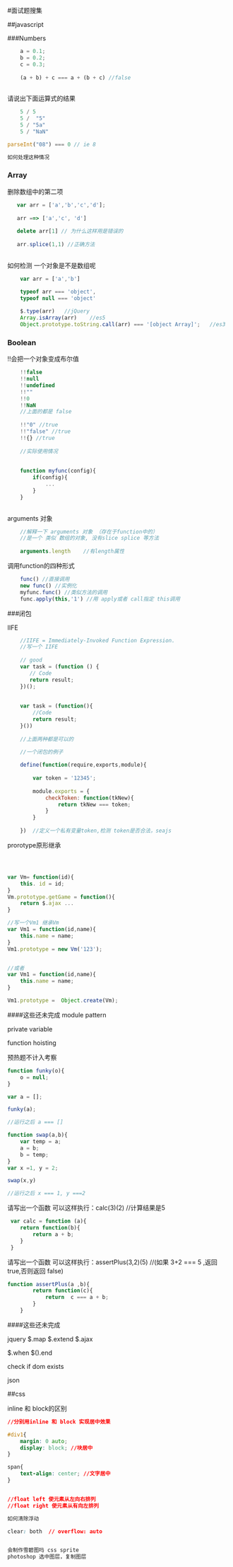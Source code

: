 #面试题搜集

##javascript

###Numbers

```javascript
    a = 0.1; 
    b = 0.2; 
    c = 0.3;
    
    (a + b) + c === a + (b + c) //false 
 
```

请说出下面运算式的结果

```javascript
    5 / 5
    5 /  "5"
    5 / "5a"
    5 / "NaN"

```

```javascript
parseInt("08") === 0 // ie 8

如何处理这种情况

```


### Array

删除数组中的第二项 

```javascript
   var arr = ['a','b','c','d'];
   
   arr ==> ['a','c', 'd']
   
   delete arr[1] // 为什么这样用是错误的
   
   arr.splice(1,1) //正确方法
   
```

如何检测 一个对象是不是数组呢
```javascript
    var arr = ['a','b']

    typeof arr === 'object',
    typeof null === 'object'
    
    $.type(arr)   //jQuery
    Array.isArray(arr)    //es5
    Object.prototype.toString.call(arr) === '[object Array]';   //es3

```


### Boolean

!!会把一个对象变成布尔值
```javascript
    !!false
    !!null 
    !!undefined 
    !!"" 
    !!0
    !!NaN
    //上面的都是 false
    
    !!"0" //true
    !!"false" //true
    !!{} //true
    
    //实际使用情况
    
    
    function myfunc(config){
        if(config){
            ...
        }
    }
    
```

arguments 对象

```javascript
    //解释一下 arguments 对象 （存在于function中的）
    //是一个 类似 数组的对象, 没有slice splice 等方法
    
    arguments.length    //有length属性

```

调用function的四种形式

```javascript
    func() //直接调用
    new func() //实例化
    myfunc.func() //类似方法的调用
    func.apply(this,'1') //用 apply或者 call指定 this调用
```

###闭包

IIFE
```javascript
    //IIFE = Immediately-Invoked Function Expression.
    //写一个 IIFE
    
    // good
    var task = (function () {
       // Code
       return result;
    })();
    
    
    var task = (function(){
        //Code
        return result;
    }())
    
    //上面两种都是可以的
```


```javascript
    //一个闭包的例子
    
    define(function(require,exports,module){
        
        var token = '12345';
    
        module.exports = {
            checkToken: function(tkNew){
                return tkNew === token;
            }
        }
    
    })  //定义一个私有变量token,检测 token是否合法，seajs

```


prorotype原形继承 
```javascript



var Vm= function(id){
    this. id = id;
}
Vm.prototype.getGame = function(){
    return $.ajax ...
}

//写一个Vm1 继承Vm
var Vm1 = function(id,name){
    this.name = name;
}
Vm1.prototype = new Vm('123');  


//或者
var Vm1 = function(id,name){
    this.name = name;
}

Vm1.prototype =  Object.create(Vm);


```



####这些还未完成
module pattern

private variable

function hoisting



预热题不计入考察

```javascript
function funky(o){ 
    o = null; 
}

var a = []; 

funky(a);

//运行之后 a === []

```

```javascript
function swap(a,b){
    var temp = a;
    a = b; 
    b = temp; 
}
var x =1, y = 2;

swap(x,y)

//运行之后 x === 1, y ===2
```

请写出一个函数 可以这样执行：calc(3)(2) //计算结果是5

```javascript
 var calc = function (a){
    return function(b){
        return a + b;
    }
 }

```


请写出一个函数 可以这样执行：assertPlus(3,2)(5) //(如果 3+2 === 5 ,返回 true,否则返回 false)
```javascript
function assertPlus(a ,b){
		return function(c){
			return  c === a + b;
		}
	}
```




####这些还未完成

jquery $.map $.extend $.ajax

$.when $().end

check if dom exists

json

 
 
##css


inline 和 block的区别
```css
//分别用inline 和 block 实现居中效果

#div1{
    margin: 0 auto;
    display: block; //块居中
}

span{
    text-align: center; //文字居中
}


//float left 使元素从左向右排列
//float right 使元素从有向左排列

如何清除浮动

clear: both  // overflow: auto


会制作雪碧图吗 css sprite
photoshop 选中图层，复制图层



```

 
 
